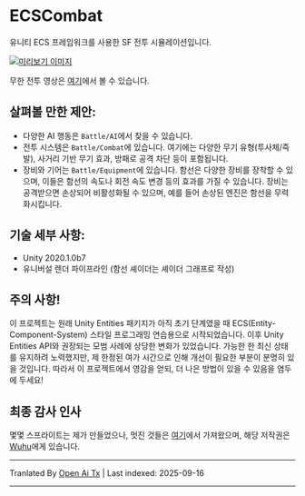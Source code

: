 # ECSCombat

유니티 ECS 프레임워크를 사용한 SF 전투 시뮬레이션입니다.

[![미리보기 이미지](https://img.youtube.com/vi/S2RJfbJly_A/0.jpg)](https://www.youtube.com/watch?v=S2RJfbJly_A)

무한 전투 영상은 [여기](https://www.youtube.com/watch?v=S2RJfbJly_A)에서 볼 수 있습니다.

## 살펴볼 만한 제안:

* 다양한 AI 행동은 `Battle/AI`에서 찾을 수 있습니다.
* 전투 시스템은 `Battle/Combat`에 있습니다. 여기에는 다양한 무기 유형(투사체/즉발), 사거리 기반 무기 효과, 방패로 공격 차단 등이 포함됩니다.
* 장비와 기어는 `Battle/Equipment`에 있습니다. 함선은 다양한 장비를 장착할 수 있으며, 이들은 함선의 속도나 회전 속도 변경 등의 효과를 가질 수 있습니다. 장비는 공격받으면 손상되어 비활성화될 수 있으며, 예를 들어 손상된 엔진은 함선을 무력화시킵니다.

## 기술 세부 사항:

* Unity 2020.1.0b7
* 유니버설 렌더 파이프라인 (함선 셰이더는 셰이더 그래프로 작성)

## 주의 사항!

이 프로젝트는 원래 Unity Entities 패키지가 아직 초기 단계였을 때 ECS(Entity-Component-System) 스타일 프로그래밍 연습용으로 시작되었습니다.
이후 Unity Entities API와 권장되는 모범 사례에 상당한 변화가 있었습니다.
가능한 한 최신 상태를 유지하려 노력했지만, 제 한정된 여가 시간으로 인해 개선이 필요한 부분이 분명히 있을 것입니다.
따라서 이 프로젝트에서 영감을 얻되, 더 나은 방법이 있을 수 있음을 염두에 두세요!

## 최종 감사 인사

몇몇 스프라이트는 제가 만들었으나, 멋진 것들은 [여기](https://opengameart.org/content/spaceships-1)에서 가져왔으며, 해당 저작권은 [Wuhu](https://opengameart.org/users/wuhu)에게 있습니다.


---

Tranlated By [Open Ai Tx](https://github.com/OpenAiTx/OpenAiTx) | Last indexed: 2025-09-16

---